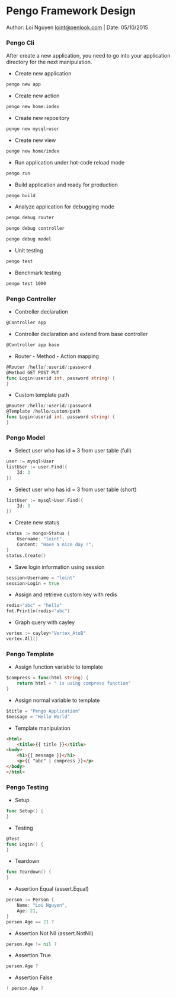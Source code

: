 # Pengo Framework Design
Author: Loi Nguyen <loint@penlook.com>  |  Date: 05/10/2015

### Pengo Cli
After create a new application, you need to go into your application directory for the next manipulation.

+ Create new application

```bash
pengo new app
```

+ Create new action

```bash
pengo new home:index
```

+ Create new repository

```bash
pengo new mysql>user
```

+ Create new view

```bash
pengo new home/index
```

+ Run application under hot-code reload mode

```bash
pengo run
```

+ Build application and ready for production

```bash
pengo build
```

+ Analyze application for debugging mode

```bash
pengo debug router
```
```bash
pengo debug controller
```
```bash
pengo debug model
```

+ Unit testing

```bash
pengo test
```

+ Benchmark testing

```bash
pengo test 1000
```

### Pengo Controller

+ Controller declaration
```go
@Controller app
```

+ Controller declaration and extend from base controller

```go
@Controller app base
```

+ Router - Method - Action mapping

```go
@Router /hello/:userid/:password
@Method GET POST PUT
func Login(userid int, password string) {
}
```

+ Custom template path

```go
@Router /hello/:userid/:password
@Template /hello/custom/path
func Login(userid int, password string) {
}
```

### Pengo Model

+ Select user who has id = 3 from user table (full)

```go
user := mysql>User
listUser := user.Find({
	Id: 3
})
```

+ Select user who has id = 3 from user table (short)

```go
listUser := mysql>User.Find({
	Id: 3
})
```

+ Create new status

```go
status := mongo>Status {
	Username: "loint",
	Content: "Have a nice day !",
}
status.Create()
```

+ Save login information using session

```go
session>Username = "loint"
session>Login = true
```

+ Assign and retrieve custom key with redis

```go
redis>"abc" = "hello"
fmt.Println(redis>"abc")
```

+ Graph query with cayley

```go
vertex := cayley>"Vertex_AtoB"
vertex.All()
```

### Pengo Template

+ Assign function variable to template

```go
$compress = func(html string) {
	return html + " is using compress function"
}
```

+ Assign normal variable to template

```go
$title = "Pengo Application"
$message = "Hello World"
```

+ Template manipulation

```html
<html>
	<title>{{ title }}</title>
<body>
	<h1>{{ message }}</h1>
	<p>{{ "abc" | compress }}</p>
</body>
</html>
```

### Pengo Testing

+ Setup

```go
func Setup() {
}
```

+ Testing

```go
@Test
func Login() {
}
```

+ Teardown

```go
func Teardown() {
}
```

+ Assertion Equal (assert.Equal)

```go
person := Person {
	Name: "Loi Nguyen",
	Age: 21,
}
person.Age == 21 ?
```

+ Assertion Not Nil (assert.NotNil)

```go
person.Age != nil ?
```

+ Assertion True

```go
person.Age ?
```

+ Assertion False

```go
! person.Age ?
```
